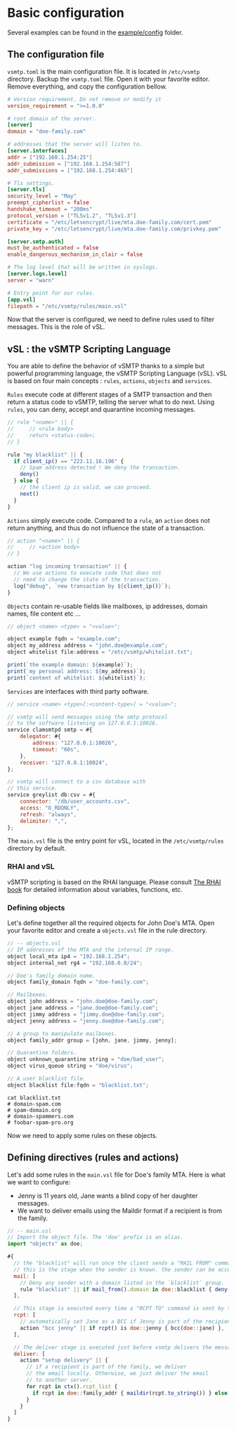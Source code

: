 # Basic configuration

Several examples can be found in the [example/config](https://github.com/viridIT/vSMTP/tree/main/examples/) folder.

## The configuration file

`vsmtp.toml` is the main configuration file. It is located in `/etc/vsmtp` directory. Backup the `vsmtp.toml` file. Open it with your favorite editor. Remove everything, and copy the configuration bellow.
```toml
# Version requirement. Do not remove or modify it
version_requirement = ">=1.0.0"

# root domain of the server.
[server]
domain = "doe-family.com"

# addresses that the server will listen to.
[server.interfaces]
addr = ["192.168.1.254:25"]
addr_submission = ["192.168.1.254:587"]
addr_submissions = ["192.168.1.254:465"]

# Tls settings.
[server.tls]
security_level = "May"
preempt_cipherlist = false
handshake_timeout = "200ms"
protocol_version = ["TLSv1.2", "TLSv1.3"]
certificate = "/etc/letsencrypt/live/mta.doe-family.com/cert.pem"
private_key = "/etc/letsencrypt/live/mta.doe-family.com/privkey.pem"

[server.smtp.auth]
must_be_authenticated = false
enable_dangerous_mechanism_in_clair = false

# The log level that will be written in syslogs.
[server.logs.level]
server = "warn"

# Entry point for our rules.
[app.vsl]
filepath = "/etc/vsmtp/rules/main.vsl"
```

Now that the server is configured, we need to define rules used to filter messages. This is the role of vSL.

## vSL : the vSMTP Scripting Language

You are able to define the behavior of vSMTP thanks to a simple but powerful programming language, the vSMTP Scripting Language (vSL). vSL is based on four main concepts : `rules`, `actions`, `objects` and `services`.

`Rules` execute code at different stages of a SMTP transaction and then return a status code to vSMTP, telling the server what to do next. Using `rules`, you can deny, accept and quarantine incoming messages.

```js
// rule "<name>" || {
//     // <rule body>
//     return <status-code>;
// }

rule "my blacklist" || {
  if client_ip() == "222.11.16.196" {
    // Spam address detected ! We deny the transaction.
    deny()
  } else {
    // the client ip is valid, we can proceed.
    next()
  }
}
```

`Actions` simply execute code. Compared to a `rule`, an `action` does not return anything, and thus do not influence the state of a transaction.

```js
// action "<name>" || {
//     // <action body>
// }

action "log incoming transaction" || {
  // We use actions to execute code that does not
  // need to change the state of the transaction.
  log("debug", `new transaction by ${client_ip()}`);
}
```

`Objects` contain re-usable fields like mailboxes, ip addresses, domain names, file content etc ...

```js
// object <name> <type> = "<value>";

object example fqdn = "example.com";
object my_address address = "john.doe@example.com";
object whitelist file:address = "/etc/vsmtp/whitelist.txt";

print(`the example domain: ${example}`);
print(`my personal address: ${my_address}`);
print(`content of whitelist: ${whitelist}`);
```

`Services` are interfaces with third party software.

```js
// service <name> <type>[:<content-type>] = "<value>";

// vsmtp will send messages using the smtp protocol
// to the software listening on 127.0.0.1:10026.
service clamsmtpd smtp = #{
    delegator: #{
        address: "127.0.0.1:10026",
        timeout: "60s",
    },
    receiver: "127.0.0.1:10024",
};

// vsmtp will connect to a csv database with
// this service.
service greylist db:csv = #{
    connector: "/db/user_accounts.csv",
    access: "O_RDONLY",
    refresh: "always",
    delimiter: ",",
};
```

The `main.vsl` file is the entry point for vSL, located in the `/etc/vsmtp/rules` directory by default.

### RHAI and vSL

vSMTP scripting is based on the RHAI language. Please consult [The RHAI book] for detailed information about variables, functions, etc.

[The RHAI book]: https://rhai.rs/book/

### Defining objects

Let's define together all the required objects for John Doe's MTA.
Open your favorite editor and create a `objects.vsl` file in the rule directory.

```javascript
// -- objects.vsl
// IP addresses of the MTA and the internal IP range.
object local_mta ip4 = "192.168.1.254";
object internal_net rg4 = "192.168.0.0/24";

// Doe's family domain name.
object family_domain fqdn = "doe-family.com";

// Mailboxes.
object john address = "john.doe@doe-family.com";
object jane address = "jane.doe@doe-family.com";
object jimmy address = "jimmy.doe@doe-family.com";
object jenny address = "jenny.doe@doe-family.com";

// A group to manipulate mailboxes.
object family_addr group = [john, jane, jimmy, jenny];

// Quarantine folders.
object unknown_quarantine string = "doe/bad_user";
object virus_queue string = "doe/virus";

// A user blacklist file.
object blacklist file:fqdn = "blacklist.txt";
```

```shell
cat blacklist.txt
# domain-spam.com
# spam-domain.org
# domain-spammers.com
# foobar-spam-pro.org
```

Now we need to apply some rules on these objects.

## Defining directives (rules and actions)

Let's add some rules in the `main.vsl` file for Doe's family MTA.
Here is what we want to configure:

- Jenny is 11 years old, Jane wants a blind copy of her daughter messages.
- We want to deliver emails using the Maildir format if a recipient is from the family.

```javascript
// -- main.vsl
// Import the object file. The 'doe' prefix is an alias.
import "objects" as doe;

#{
  // the "blacklist" will run once the client sends a "MAIL FROM" command.
  // this is the stage when the sender is known. the sender can be accessed using the `mail_from()` function.
  mail: [
    // Deny any sender with a domain listed in the `blacklist` group.
    rule "blacklist" || if mail_from().domain in doe::blacklist { deny() } else { next() }
  ],

  // This stage is executed every time a "RCPT TO" command is sent by the client. The current recipient can be inspected using the `rcpt()` function.
  rcpt: [
    // automatically set Jane as a BCC if Jenny is part of the recipients.
    action "bcc jenny" || if rcpt() is doe::jenny { bcc(doe::jane) },
  ],

  // The deliver stage is executed just before vsmtp delivers the message. It can be used to setup how vsmtp will deliver the message.
  deliver: [
    action "setup delivery" || {
      // if a recipient is part of the family, we deliver
      // the email locally. Otherwise, we just deliver the email
      // to another server.
      for rcpt in ctx().rcpt_list {
        if rcpt in doe::family_addr { maildir(rcpt.to_string()) } else { deliver(rcpt.to_string()) }
      }
    }
  ]
}
```
